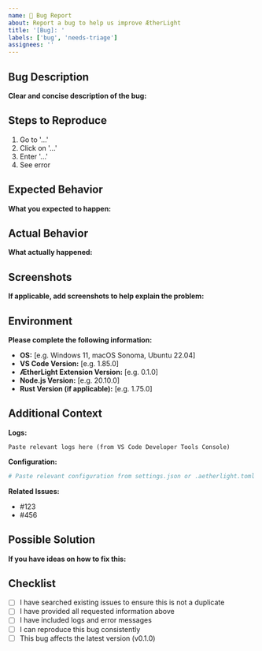 ```yaml
---
name: 🐛 Bug Report
about: Report a bug to help us improve ÆtherLight
title: '[Bug]: '
labels: ['bug', 'needs-triage']
assignees: ''
---
```


## Bug Description

**Clear and concise description of the bug:**


## Steps to Reproduce

1. Go to '...'
2. Click on '...'
3. Enter '...'
4. See error

## Expected Behavior

**What you expected to happen:**


## Actual Behavior

**What actually happened:**


## Screenshots

**If applicable, add screenshots to help explain the problem:**


## Environment

**Please complete the following information:**

- **OS:** [e.g. Windows 11, macOS Sonoma, Ubuntu 22.04]
- **VS Code Version:** [e.g. 1.85.0]
- **ÆtherLight Extension Version:** [e.g. 0.1.0]
- **Node.js Version:** [e.g. 20.10.0]
- **Rust Version (if applicable):** [e.g. 1.75.0]

## Additional Context

**Logs:**
```
Paste relevant logs here (from VS Code Developer Tools Console)
```

**Configuration:**
```toml
# Paste relevant configuration from settings.json or .aetherlight.toml
```

**Related Issues:**
- #123
- #456

## Possible Solution

**If you have ideas on how to fix this:**


## Checklist

- [ ] I have searched existing issues to ensure this is not a duplicate
- [ ] I have provided all requested information above
- [ ] I have included logs and error messages
- [ ] I can reproduce this bug consistently
- [ ] This bug affects the latest version (v0.1.0)
